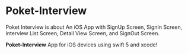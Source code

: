 # Poket-Interview
Poket Interview is about An iOS App with SignUp Screen, SignIn Screen, Interview List Screen, Detail View Screen, and SignOut Screen.

**Poket-Interview** App for iOS devices using swift 5 and xcode!
